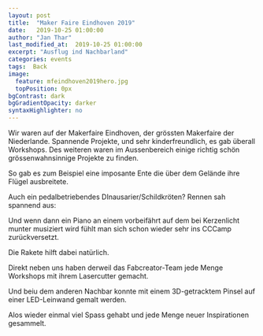 ```yaml
---
layout: post
title:  "Maker Faire Eindhoven 2019"
date:   2019-10-25 01:00:00
author: "Jan Thar"
last_modified_at:  2019-10-25 01:00:00
excerpt: "Ausflug ind Nachbarland"
categories: events
tags:  Back
image:
  feature: mfeindhoven2019hero.jpg
  topPosition: 0px
bgContrast: dark
bgGradientOpacity: darker
syntaxHighlighter: no
---
```

Wir waren auf der Makerfaire Eindhoven, der grössten Makerfaire der Niederlande. Spannende Projekte, und sehr kinderfreundlich, es gab überall Workshops. Des weiteren waren im Aussenbereich einige richtig schön grössenwahnsinnige Projekte zu finden.

So gab es zum Beispiel eine imposante Ente die über dem Gelände ihre Flügel ausbreitete.
<div class="img img--fullContainer img--14xLeading" style="background-image: url({{ site.baseurl_posts_img }}mfe2019duck.jpg);"></div>
<div class="img img--fullContainer img--14xLeading" style="background-image: url({{ site.baseurl_posts_img }}mf2019racemf2019race.jpg);"></div>
Auch ein pedalbetriebendes DInausarier/Schildkröten? Rennen sah spannend aus:


Und wenn dann ein Piano an einem vorbeifährt auf dem bei Kerzenlicht munter musiziert wird fühlt man sich schon wieder sehr ins CCCamp zurückversetzt.
<div class="img img--fullContainer img--14xLeading" style="background-image: url({{ site.baseurl_posts_img }}mfe2019piano.jpg);"></div>
<div class="img img--fullContainer img--14xLeading" style="background-image: url({{ site.baseurl_posts_img }}mfe2019rocket.jpg);"></div>
Die Rakete hilft dabei natürlich.

Direkt neben uns haben derweil das Fabcreator-Team jede Menge Workshops mit ihrem Lasercutter gemacht.
<div class="img img--fullContainer img--14xLeading" style="background-image: url({{ site.baseurl_posts_img }}mfe2019fabcreator.jpg);"></div>
<div class="img img--fullContainer img--14xLeading" style="background-image: url({{ site.baseurl_posts_img }}mfe2019painting2.jpg);"></div>
Und beiu dem anderen Nachbar konnte mit einem 3D-getracktem Pinsel auf einer LED-Leinwand gemalt werden.

Alos wieder einmal viel Spass gehabt und jede Menge neuer Inspirationen gesammelt.

